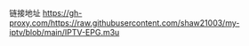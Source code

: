 链接地址
https://gh-proxy.com/https://raw.githubusercontent.com/shaw21003/my-iptv/blob/main/IPTV-EPG.m3u
